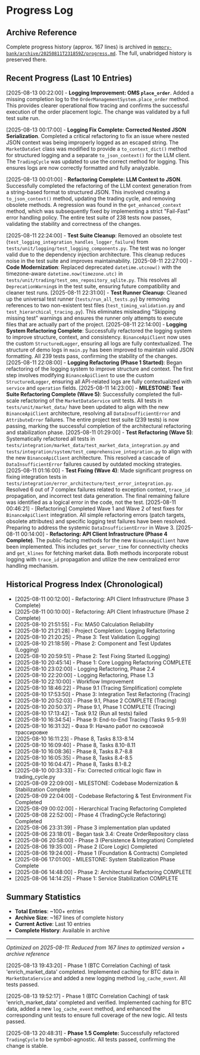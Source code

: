 # Progress Log

## Archive Reference
Complete progress history (approx. 167 lines) is archived in [`memory-bank/archive/20250811T231859Z/progress.md`](memory-bank/archive/20250811T231859Z/progress.md). The full, unabridged history is preserved there.

## Recent Progress (Last 10 Entries)
[2025-08-13 00:22:00] - **Logging Improvement: OMS `place_order`**. Added a missing completion log to the `OrderManagementSystem.place_order` method. This provides clearer operational flow tracing and confirms the successful execution of the order placement logic. The change was validated by a full test suite run.

[2025-08-13 00:17:00] - **Logging Fix Complete: Corrected Nested JSON Serialization**. Completed a critical refactoring to fix an issue where nested JSON context was being improperly logged as an escaped string. The `MarketDataSet` class was modified to provide a `to_context_dict()` method for structured logging and a separate `to_json_context()` for the LLM client. The `TradingCycle` was updated to use the correct method for logging. This ensures logs are now correctly formatted and fully analyzable.

[2025-08-13 00:01:00] - **Refactoring Complete: LLM Context to JSON**. Successfully completed the refactoring of the LLM context generation from a string-based format to structured JSON. This involved creating a `to_json_context()` method, updating the trading cycle, and removing obsolete methods. A regression was found in the `get_enhanced_context` method, which was subsequently fixed by implementing a strict "Fail-Fast" error handling policy. The entire test suite of 238 tests now passes, validating the stability and correctness of the changes.

[2025-08-11 22:24:00] - **Test Suite Cleanup**: Removed an obsolete test (`test_logging_integration_handles_logger_failure`) from `tests/unit/logging/test_logging_components.py`. The test was no longer valid due to the dependency injection architecture. This cleanup reduces noise in the test suite and improves maintainability.
[2025-08-11 22:27:00] - **Code Modernization**: Replaced deprecated `datetime.utcnow()` with the timezone-aware `datetime.now(timezone.utc)` in `tests/unit/trading/test_oms_repository_sqlite.py`. This resolves all `DeprecationWarning`s in the test suite, ensuring future compatibility and cleaner test runs.
[2025-08-11 22:31:00] - **Test Runner Cleanup**: Cleaned up the universal test runner (`tests/run_all_tests.py`) by removing references to two non-existent test files (`test_timing_validation.py` and `test_hierarchical_tracing.py`). This eliminates misleading "Skipping missing test" warnings and ensures the runner only attempts to execute files that are actually part of the project.
[2025-08-11 22:14:00] - **Logging System Refactoring Complete**: Successfully refactored the logging system to improve structure, context, and consistency. `BinanceApiClient` now uses the custom `StructuredLogger`, ensuring all logs are fully contextualized. The structure of demo logs in `main.py` has been improved to maintain valid JSON formatting. All 239 tests pass, confirming the stability of the changes.
[2025-08-11 22:08:00] - **Logging Refactoring (Phase 1 Started)**: Began refactoring of the logging system to improve structure and context. The first step involves modifying `BinanceApiClient` to use the custom `StructuredLogger`, ensuring all API-related logs are fully contextualized with `service` and `operation` fields.
[2025-08-11 14:23:00] - **MILESTONE: Test Suite Refactoring Complete (Wave 5)**: Successfully completed the full-scale refactoring of the `MarketDataService` unit tests. All tests in `tests/unit/market_data/` have been updated to align with the new `BinanceApiClient` architecture, resolving all `DataInsufficientError` and `AttributeError` failures. The entire project test suite (239 tests) is now passing, marking the successful completion of the architectural refactoring and stabilization phase.
[2025-08-11 01:29:00] - **Test Refactoring (Wave 5)**: Systematically refactored all tests in `tests/integration/market_data/test_market_data_integration.py` and `tests/integration/system/test_comprehensive_integration.py` to align with the new `BinanceApiClient` architecture. This resolved a cascade of `DataInsufficientError` failures caused by outdated mocking strategies.
[2025-08-11 01:16:00] - **Test Fixing (Wave 4)**: Made significant progress on fixing integration tests in `tests/integration/error_architecture/test_error_integration.py`. Resolved 6 out of 7 complex failures related to exception context, `trace_id` propagation, and incorrect test data generation. The final remaining failure was identified as a logical error in the code, not the test.
[2025-08-11 00:46:21] - [Refactoring] Completed Wave 1 and Wave 2 of test fixes for `BinanceApiClient` integration. All simple refactoring errors (patch targets, obsolete attributes) and specific logging test failures have been resolved. Preparing to address the systemic `DataInsufficientError` in Wave 3.
[2025-08-11 00:14:00] - **Refactoring: API Client Infrastructure (Phase 4 Complete)**. The public-facing methods for the new `BinanceApiClient` have been implemented. This includes `get_server_time` for connectivity checks and `get_klines` for fetching market data. Both methods incorporate robust logging with `trace_id` propagation and utilize the new centralized error handling mechanism.

## Historical Progress Index (Chronological)
- [2025-08-11 00:12:00] - Refactoring: API Client Infrastructure (Phase 3 Complete)
- [2025-08-11 00:10:00] - Refactoring: API Client Infrastructure (Phase 2 Complete)
- [2025-08-10 21:51:55] - Fix: MA50 Calculation Reliability
- [2025-08-10 21:21:28] - Project Completion: Logging Refactoring
- [2025-08-10 21:20:25] - Phase 3: Test Validation (Logging)
- [2025-08-10 21:18:59] - Phase 2: Component and Test Updates (Logging)
- [2025-08-10 20:59:51] - Phase 2: Test Fixing Started (Logging)
- [2025-08-10 20:45:14] - Phase 1: Core Logging Refactoring COMPLETE
- [2025-08-10 23:02:00] - Logging Refactoring, Phase 2.4
- [2025-08-10 22:20:00] - Logging Refactoring, Phase 1.3
- [2025-08-10 22:10:00] - Workflow Improvement
- [2025-08-10 18:46:22] - Phase 9.1 (Tracing Simplification) complete
- [2025-08-10 17:53:50] - Phase 3: Integration Test Refactoring (Tracing)
- [2025-08-10 20:52:03] - Phase 9.1, Phase 2 COMPLETE (Tracing)
- [2025-08-10 20:50:37] - Phase 9.1, Phase 1 COMPLETE (Tracing)
- [2025-08-10 17:13:42] - Task 9.12 (Run all tests) failed
- [2025-08-10 16:34:54] - Phase 9: End-to-End Tracing (Tasks 9.5-9.9)
- [2025-08-10 16:31:32] - Фаза 9: Начало работ по сквозной трассировке
- [2025-08-10 16:11:23] - Phase 8, Tasks 8.13-8.14
- [2025-08-10 16:09:40] - Phase 8, Tasks 8.10-8.11
- [2025-08-10 16:08:36] - Phase 8, Tasks 8.7-8.8
- [2025-08-10 16:05:35] - Phase 8, Tasks 8.4-8.5
- [2025-08-10 16:04:47] - Phase 8, Tasks 8.1-8.2
- [2025-08-10 00:33:33] - Fix: Corrected critical logic flaw in trading_cycle.py
- [2025-08-09 22:09:00] - MILESTONE: Codebase Modernization & Stabilization Complete
- [2025-08-09 22:04:00] - Codebase Refactoring & Test Environment Fix Completed
- [2025-08-09 00:02:00] - Hierarchical Tracing Refactoring Completed
- [2025-08-08 22:52:00] - Phase 4 (TradingCycle Refactoring) Completed
- [2025-08-06 23:31:39] - Phase 3 implementation plan updated
- [2025-08-06 23:18:01] - Began task 3.4: Create OrderRepository class
- [2025-08-06 20:58:00] - Phase 3 (Persistence & Integration) Completed
- [2025-08-06 19:35:00] - Phase 2 (Core Logic) Completed
- [2025-08-06 19:24:00] - Phase 1 (Foundation & Contracts) Completed
- [2025-08-06 17:01:00] - MILESTONE: System Stabilization Phase Complete
- [2025-08-06 14:48:00] - Phase 2: Architectural Refactoring COMPLETE
- [2025-08-06 14:14:25] - Phase 1: Service Stabilization COMPLETE

## Summary Statistics
- **Total Entries**: ~100+ entries
- **Archive Size**: ~167 lines of complete history
- **Current Active**: Last 10 entries
- **Complete History**: Available in archive

---
*Optimized on 2025-08-11: Reduced from 167 lines to optimized version + archive reference*

[2025-08-13 19:43:20] - Phase 1 (BTC Correlation Caching) of task 'enrich_market_data' completed. Implemented caching for BTC data in `MarketDataService` and added a new logging method `log_cache_event`. All tests passed.

[2025-08-13 19:52:17] - Phase 1 (BTC Correlation Caching) of task 'enrich_market_data' completed and verified. Implemented caching for BTC data, added a new `log_cache_event` method, and enhanced the corresponding unit tests to ensure full coverage of the new logic. All tests passed.

[2025-08-13 20:48:31] - **Phase 1.5 Complete:** Successfully refactored `TradingCycle` to be symbol-agnostic. All tests passed, confirming the change is stable.
